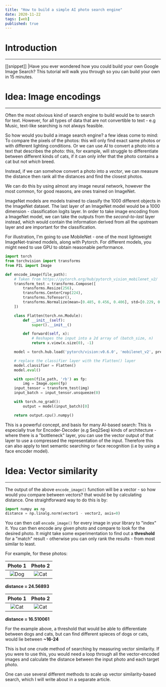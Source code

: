 ```yaml
---
title: "How to build a simple AI photo search engine"
date: 2020-11-22
tags: [web]
published: true
---
```


# Introduction
---

[[snippet]]
|Have you ever wondered how you could build your own Google Image Search? This tutorial will walk you through so you can build your own in 15 minutes.

# Idea: Image encodings
---

Often the most obvious kind of search engine to build would be to search for text. However, for all types of data that are not convertible to text - e.g Music, text-like searching is not always feasible.

So how would you build a image search engine? a few ideas come to mind: To compare the pixels of the photos: this will only find exact same photos or with different lighting conditions. Or we can use _AI_ to convert a photo into a text that describes the photo: this, for example, will struggle to differentiate between different kinds of cats, if it can only infer that the photo contains a cat but not _which_ breed.

Instead, if we can somehow convert a photo into a _vector_, we can measure the distance then rank all the distances and find the closest photos.

We can do this by using almost any image neural network, however the most common, for good reasons, are ones trained on ImageNet.

ImageNet models are models trained to classify the 1000 different objects in the ImageNet dataset. The last layer of an ImageNet model would be a 1000 dimension - classification logits layer. In order to take image encoding from a ImageNet model, we can take the outputs from the _second-to-last_ layer instead, which would contain the information derived from all the upstream layer and are important for the classification.

For illustration, I'm going to use MobileNet - one of the most lightweight ImageNet-trained models, along with Pytorch. For different models, you might need to use GPU to obtain reasonable performance.

```python
import torch
from torchvision import transforms
from PIL import Image

def encode_image(file_path):
    # Taken from https://pytorch.org/hub/pytorch_vision_mobilenet_v2/
    transform_test = transforms.Compose([
        transforms.Resize(256),
        transforms.CenterCrop(224),
        transforms.ToTensor(),
        transforms.Normalize(mean=[0.485, 0.456, 0.406], std=[0.229, 0.224, 0.225]),
    ])

    class Flatten(torch.nn.Module):
        def __init__(self):
            super().__init__()

        def forward(self, x):
            # Reshapes the input into a 2d array of (batch_size, n)
            return x.view(x.size(0), -1)

    model = torch.hub.load('pytorch/vision:v0.6.0', 'mobilenet_v2', pretrained=True)

    # replace the classifier layer with the Flatten() layer
    model.classifier = Flatten()
    model.eval()

    with open(file_path, 'rb') as fp:
        img = Image.open(fp)
    input_tensor = transform_test(img)
    input_batch = input_tensor.unsqueeze(0)

    with torch.no_grad():
        output = model(input_batch)[0]

    return output.cpu().numpy()
```

This is a powerful concept, and basis for many AI-based search: This is especially true for Encoder-Decoder (e.g Seq2Seq) kinds of architecture - where there is a "bottleneck" layer, you can use the vector output of that layer to use a compressed the representation of the input. Therefore this can also apply to text semantic searching or face recognition (i.e by using a face encoder model).

# Idea: Vector similarity
---

The output of the above `encode_image()` function will be a vector - so how would you compare between vectors? that would be by calculating distance. One straightforward way to do this is by:

```python
import numpy as np
distance = np.linalg.norm(vector1 - vector2, axis=0)
```

You can then call `encode_image()` for every image in your library to "index" it. You can then encode any given photo and compare to look for the desired photo. It might take some experimentation to find out a **threshold** for a "match" result - otherwise you can only rank the results - from most similar to least.

For example, for these photos:

|Photo 1|Photo 2|
|:-:|:-:|
|![Dog](/assets/photo-similarity-dog.jpg)|![Cat](/assets/photo-similarity-cat.jpg)|

**distance = 24.56893**

|Photo 1|Photo 2|
|:-:|:-:|
|![Cat](/assets/photo-similarity-cat.jpg)|![Cat](/assets/photo-similarity-cat2.jpeg)|

**distance = 16.510061**

For the example above, a threshold that would be able to differentiate between dogs and cats, but can find different spieces of dogs or cats, would lie between **~16-24**

This is but one crude method of searching by measuring vector similarity. If you were to use this, you would need a loop through all the vector-encoded images and calculate the distance between the input photo and each target photo.

One can use several different methods to scale up vector similarity-based search, which I will write about in a separate article.